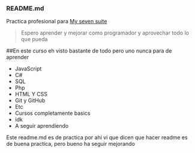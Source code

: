 ### README.md

Practica profesional para [My seven suite](https://mysevensuite.com)

>Espero aprender y mejorar como programador y aprovechar todo lo que pueda

##En este curso eh visto bastante de todo pero uno nunca para de aprender

* JavaScript
* C#
* SQL
* Php
* HTML Y CSS
* Git y GitHub
*  Etc
* Cursos completamente basics
* idk
* A seguir aprendiendo

Este readme.md es de practica por ahi vi que dicen que hacer readme es de buena practica, pero bueno ha seguir mejorando